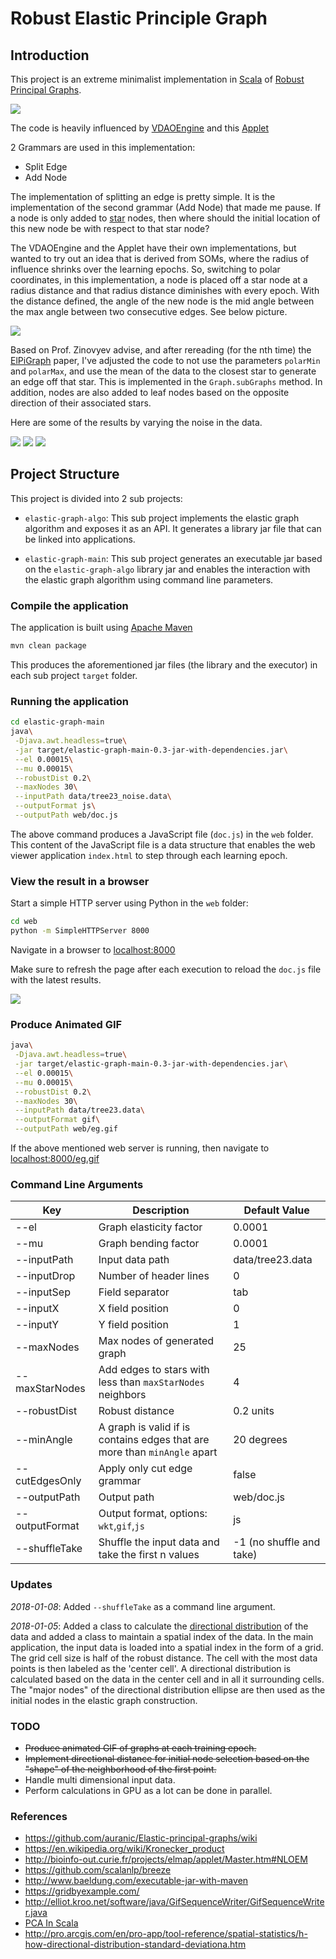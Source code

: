 # Robust Elastic Principle Graph

## Introduction

This project is an extreme minimalist implementation in [Scala](https://www.scala-lang.org/) of [Robust Principal Graphs](https://github.com/auranic/Elastic-principal-graphs/wiki/Robust-principal-graphs).

![](media/eg.gif)

The code is heavily influenced by [VDAOEngine](https://github.com/auranic/VDAOEngine) and this [Applet](http://bioinfo-out.curie.fr/projects/elmap/applet/Master.htm)

2 Grammars are used in this implementation:

- Split Edge
- Add Node

The implementation of splitting an edge is pretty simple. It is the implementation of the second grammar (Add Node) that made me pause. If a node is only added to [star](https://en.wikipedia.org/wiki/Star_(graph_theory)) nodes, then where should the initial location of this new node be with respect to that star node?

The VDAOEngine and the Applet have their own implementations, but wanted to try out an idea that is derived from SOMs, where the radius of influence shrinks over the learning epochs. So, switching to polar coordinates, in this implementation, a node is placed off a star node at a radius distance and that radius distance diminishes with every epoch. With the distance defined, the angle of the new node is the mid angle between the max angle between two consecutive edges. See below picture.

![](media/AddNode.png)

Based on Prof. Zinovyev advise, and after rereading (for the nth time) the [ElPiGraph](https://github.com/auranic/Elastic-principal-graphs/blob/master/ElPiGraph_Methods.pdf) paper, I've adjusted the code to not use the parameters `polarMin` and `polarMax`, and use the mean of the data to the closest star to generate an edge off that star. This is implemented in the `Graph.subGraphs` method. In addition, nodes are also added to leaf nodes based on the opposite direction of their associated stars.

Here are some of the results by varying the noise in the data.

![](media/Result1.png) ![](media/Result2.png) ![](media/Result3.png)

## Project Structure

This project is divided into 2 sub projects:

- `elastic-graph-algo`: This sub project implements the elastic graph algorithm and exposes it as an API. It generates a library jar file that can be linked into applications.

- `elastic-graph-main`: This sub project generates an executable jar based on the `elastic-graph-algo` library jar and enables the interaction with the elastic graph algorithm using command line parameters.

### Compile the application

The application is built using [Apache Maven](https://maven.apache.org/)

```bash
mvn clean package
```

This produces the aforementioned jar files (the library and the executor) in each sub project `target` folder.

### Running the application

```bash
cd elastic-graph-main
java\
 -Djava.awt.headless=true\
 -jar target/elastic-graph-main-0.3-jar-with-dependencies.jar\
 --el 0.00015\
 --mu 0.00015\
 --robustDist 0.2\
 --maxNodes 30\
 --inputPath data/tree23_noise.data\
 --outputFormat js\
 --outputPath web/doc.js
```

The above command produces a JavaScript file (`doc.js`) in the `web` folder.  This content of the JavaScript file is a data structure that enables the web viewer application `index.html` to step through each learning epoch.

### View the result in a browser

Start a simple HTTP server using Python in the `web` folder:

```bash
cd web
python -m SimpleHTTPServer 8000
```

Navigate in a browser to [localhost:8000](localhost:8000)

Make sure to refresh the page after each execution to reload the `doc.js` file with the latest results.

![](media/ElasticGraph.png)

### Produce Animated GIF

```bash
java\
 -Djava.awt.headless=true\
 -jar target/elastic-graph-main-0.3-jar-with-dependencies.jar\
 --el 0.00015\
 --mu 0.00015\
 --robustDist 0.2\
 --maxNodes 30\
 --inputPath data/tree23.data\
 --outputFormat gif\
 --outputPath web/eg.gif
```

If the above mentioned web server is running, then navigate to [localhost:8000/eg.gif](localhost:8000/eg.gif)

### Command Line Arguments

| Key | Description | Default Value |
|-----|-------------|---------------|
| --el | Graph elasticity factor | 0.0001 |
| --mu | Graph bending factor | 0.0001 |
| --inputPath | Input data path | data/tree23.data |
| --inputDrop | Number of header lines | 0 |
| --inputSep  | Field separator | tab |
| --inputX    | X field position | 0 |
| --inputY    | Y field position | 1 |
| --maxNodes  | Max nodes of generated graph | 25 |
| --maxStarNodes | Add edges to stars with less than `maxStarNodes` neighbors | 4 |
| --robustDist | Robust distance | 0.2 units |
| --minAngle | A graph is valid if is contains edges that are more than `minAngle` apart | 20 degrees |
| --cutEdgesOnly | Apply only cut edge grammar | false |
| --outputPath | Output path | web/doc.js |
| --outputFormat | Output format, options: `wkt`,`gif`,`js`| js|
| --shuffleTake | Shuffle the input data and take the first n values | -1 (no shuffle and take) |

### Updates

*2018-01-08*: Added `--shuffleTake` as a command line argument.

*2018-01-05*: Added a class to calculate the [directional distribution](http://pro.arcgis.com/en/pro-app/tool-reference/spatial-statistics/h-how-directional-distribution-standard-deviationa.htm) of the data and added a class to maintain a spatial index of the data.
In the main application, the input data is loaded into a spatial index in the form of a grid. The grid cell size is half of the robust distance.
The cell with the most data points is then labeled as the 'center cell'.  A directional distribution is calculated based on the data in the center cell and in all it surrounding cells.  The "major nodes" of the directional distribution ellipse are then used as the initial nodes in the elastic graph construction.

### TODO

- ~~Produce animated GIF of graphs at each training epoch.~~
- ~~Implement directional distance for initial node selection based on the "shape" of the neighborhood of the first point.~~
- Handle multi dimensional input data.
- Perform calculations in GPU as a lot can be done in parallel.

### References

- https://github.com/auranic/Elastic-principal-graphs/wiki
- https://en.wikipedia.org/wiki/Kronecker_product
- http://bioinfo-out.curie.fr/projects/elmap/applet/Master.htm#NLOEM
- https://github.com/scalanlp/breeze
- http://www.baeldung.com/executable-jar-with-maven
- https://gridbyexample.com/
- http://elliot.kroo.net/software/java/GifSequenceWriter/GifSequenceWriter.java
- [PCA In Scala](https://gist.github.com/tyrcho/5884241)
- http://pro.arcgis.com/en/pro-app/tool-reference/spatial-statistics/h-how-directional-distribution-standard-deviationa.htm
